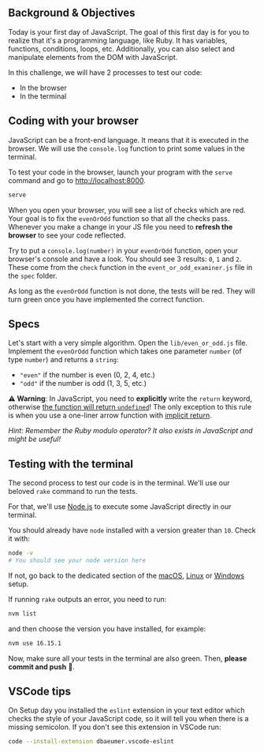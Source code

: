 ## Background & Objectives

Today is your first day of JavaScript. The goal of this first day is for you to realize that it's a programming language, like Ruby. It has variables, functions, conditions, loops, etc. Additionally, you can also select and manipulate elements from the DOM with JavaScript.

In this challenge, we will have 2 processes to test our code:
- In the browser
- In the terminal

## Coding with your browser

JavaScript can be a front-end language. It means that it is executed in the browser. We will use the `console.log` function to print some values in the terminal.

To test your code in the browser, launch your program with the `serve` command and go to [http://localhost:8000](http://localhost:8000).

```bash
serve
```

When you open your browser, you will see a list of checks which are red. Your goal is to fix the `evenOrOdd` function so that all the checks pass. Whenever you make a change in your JS file you need to **refresh the browser** to see your code reflected.

Try to put a `console.log(number)` in your `evenOrOdd` function, open your browser's console and have a look. You should see 3 results: `0`, `1` and `2`. These come from the `check` function in the `event_or_odd_examiner.js` file in the `spec` folder.

As long as the `evenOrOdd` function is not done, the tests will be red. They will turn green once you have implemented the correct function.

## Specs

Let's start with a very simple algorithm. Open the `lib/even_or_odd.js` file. Implement the `evenOrOdd` function which takes one parameter `number` (of type `number`) and returns a `string`:

- `"even"` if the number is even (0, 2, 4, etc.)
- `"odd"` if the number is odd (1, 3, 5, etc.)

**⚠️ Warning**: In JavaScript, you need to **explicitly** write the `return` keyword, otherwise [the function will return `undefined`](https://developer.mozilla.org/en-US/docs/Web/JavaScript/Reference/Statements/return#Syntax)! The only exception to this rule is when you use a one-liner arrow function with [implicit return](https://developer.mozilla.org/en-US/docs/Web/JavaScript/Reference/Functions/Arrow_functions#Function_body).

_Hint: Remember the Ruby modulo operator? It also exists in JavaScript and might be useful!_

## Testing with the terminal

The second process to test our code is in the terminal. We'll use our beloved `rake` command to run the tests.

For that, we'll use [Node.js](https://nodejs.org/en/) to execute some JavaScript directly in our terminal.

You should already have `node` installed with a version greater than `10`. Check it with:

```bash
node -v
# You should see your node version here
```

If not, go back to the dedicated section of the [macOS](https://github.com/lewagon/setup/blob/master/macos.md#nodejs), [Linux](https://github.com/lewagon/setup/blob/master/ubuntu.md#nodejs) or [Windows](https://github.com/lewagon/setup/blob/master/windows.md#nodejs) setup.

If running `rake` outputs an error, you need to run:

```bash
nvm list
```
and then choose the version you have installed, for example:

```bash
nvm use 16.15.1
```

Now, make sure all your tests in the terminal are also green. Then, **please commit and push** 🙏.

## VSCode tips

On Setup day you installed the `eslint` extension in your text editor which checks the style of your JavaScript code, so it will tell you when there is a missing semicolon. If you don't see this extension in VSCode run:

```bash
code --install-extension dbaeumer.vscode-eslint
```
